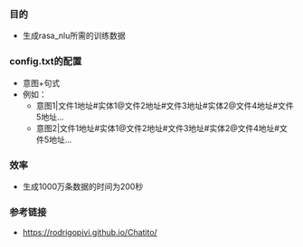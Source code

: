 ### 目的

- 生成rasa_nlu所需的训练数据

### config.txt的配置

- 意图+句式
- 例如：
	- 意图1|文件1地址#实体1@文件2地址#文件3地址#实体2@文件4地址#文件5地址...
	- 意图2|文件1地址#实体1@文件2地址#文件3地址#实体2@文件4地址#文件5地址...
	
### 效率

- 生成1000万条数据的时间为200秒

### 参考链接
- https://rodrigopivi.github.io/Chatito/
